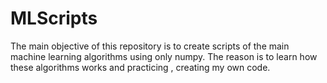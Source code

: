 # MLScripts

The main objective of this repository is to create scripts of the main machine learning algorithms using only numpy. The reason is to learn how these algorithms works and practicing , creating my own code.
